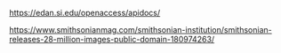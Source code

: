 https://edan.si.edu/openaccess/apidocs/ 

https://www.smithsonianmag.com/smithsonian-institution/smithsonian-releases-28-million-images-public-domain-180974263/